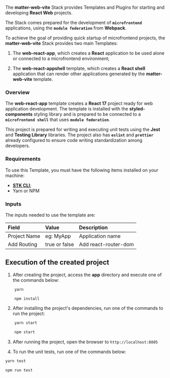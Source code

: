 The **matter-web-vite** Stack provides Templates and Plugins for starting and developing **React Web** projects.

The Stack comes prepared for the development of **`microfrontend`** applications, using the **`module federation`** from **Webpack**.

To achieve the goal of providing quick startup of microfrontend projects, the **matter-web-vite** Stack provides two main Templates:

1. The **web-react-app**, which creates a **React** application to be used alone or connected to a microfrontend environment;

2. The **web-react-appshell** template, which creates a **React shell** application that can render other applications generated by the **matter-web-vite** template.

### **Overview**

The **web-react-app** template creates a **React 17** project ready for web application development. The template is installed with the **styled-components** styling library and is prepared to be connected to a **`microfrontend shell`** that uses **`module federation`**.

This project is prepared for writing and executing unit tests using the **Jest** and **Testing Library** libraries. The project also has **`eslint`** and **`prettier`** already configured to ensure code writing standardization among developers.

### Requirements
To use this Template, you must have the following items installed on your machine:

- [**STK CLI**](https://stackspot.com.br/);
- Yarn or NPM

### Inputs

The inputs needed to use the template are:

| **Field** | **Value** | **Description** |
| :------------ | :------------ | :------------------------- |
| Project Name | eg: MyApp | Application name |
| Add Routing | true or false | Add react-router-dom |

## Execution of the created project

1. After creating the project, access the **app** directory and execute one of the commands below:

```bash
    yarn
```

```bash
    npm install
```

2. After installing the project's dependencies, run one of the commands to run the project:

```bash
    yarn start
```

```bash
    npm start
```

3. After running the project, open the browser to `http://localhost:8005`

4. To run the unit tests, run one of the commands below:

```bash
yarn test
```

```bash
npm run test
```
